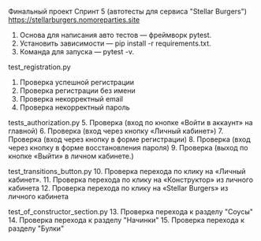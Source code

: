 Финальный проект Спринт 5 (автотесты для сервиса "Stellar Burgers")
https://stellarburgers.nomoreparties.site
1. Основа для написания авто тестов — фреймворк pytest.
2. Установить зависимости — pip install -r requirements.txt.
3. Команда для запуска — pytest -v. 

test_registration.py
1. Проверка успешной регистрации
2. Проверка регистрации без имени
3. Проверка некорректный email
4. Проверка некорректный пароль

tests_authorization.py
5. Проверка (вход по кнопке «Войти в аккаунт» на главной)
6. Проверка (вход через кнопку «Личный кабинет»)
7. Проверка (вход через кнопку в форме регистрации)
8. Проверка (вход через кнопку в форме восстановления пароля)
9. Проверка (выход по кнопке «Выйти» в личном кабинете.)

test_transitions_button.py
10. Проверка перехода по клику на «Личный кабинет».
11. Проверка перехода по клику на «Конструктор» из личного кабинета
12. Проверка перехода по клику на «Stellar Burgers» из личного кабинета

test_of_constructor_section.py
13. Проверка перехода к разделу "Соусы"
14. Проверка перехода к разделу "Начинки"
15. Проверка перехода к разделу "Булки"
